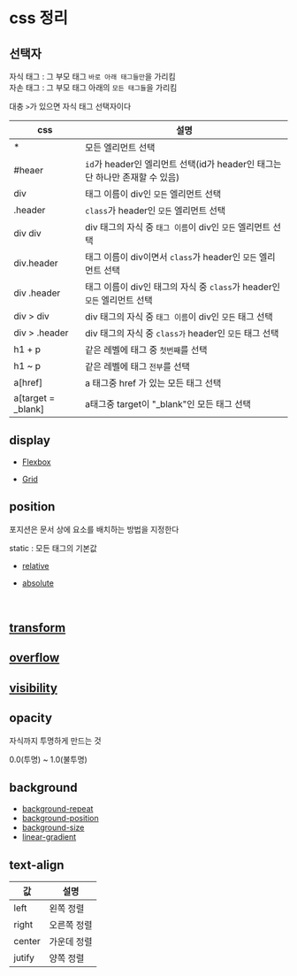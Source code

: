 # css 정리

## 선택자

자식 태그 : 그 부모 태그 `바로 아래 태그들만`을 가리킴<br>
자손 태그 : 그 부모 태그 아래의 `모든 태그들`을 가리킴

대충 `>`가 있으면 자식 태그 선택자이다

css|설명
--|--
*|모든 엘리먼트 선택
#heaer|`id`가 header인 엘리먼트 선택(id가 header인 태그는 단 하나만 존재할 수 있음)
div|태그 이름이 div인 `모든` 엘리먼트 선택
.header|`class`가 header인 `모든` 엘리먼트 선택
div div|div 태그의 자식 중 `태그 이름`이 div인 `모든` 엘리먼트 선택
div.header|태그 이름이 div이면서 `class`가 header인 `모든` 엘리먼트 선택
div .header|태그 이름이 div인 태그의 자식 중 `class`가 header인 `모든` 엘리먼트 선택
div > div|div 태그의 자식 중 `태그 이름`이 div인 `모든` 태그 선택
div > .header|div 태그의 자식 중 `class가` header인 `모든` 태그 선택
h1 + p|같은 레벨에 태그 중 `첫번째`를 선택
h1 ~ p|같은 레벨에 태그 `전부`를 선택
a[href]|a 태그중 href 가 있는 모든 태그 선택
a[target = _blank]|a태그중 target이 "_blank"인 모든 태그 선택  


## display

- [Flexbox](flexbox.md)

- [Grid](grid.md)

## position

포지션은 문서 상에 요소를 배치하는 방법을 지정한다

static : 모든 태그의 기본값

- [relative](relative.md)

- [absolute](absolute.md)

<br>

## [transform](transform.md)

## [overflow](overflow.md)

## [visibility](visibility.md)

## opacity

자식까지 투명하게 만드는 것

0.0(투명) ~ 1.0(불투명)

## background

- [background-repeat](background-repeat.md)
- [background-position](background-position.md)
- [background-size](background-size.md)
- [linear-gradient](linear-gradient.md)

## text-align

값|설명
---|---
left|왼쪽 정렬
right|오른쪽 정렬
center|가운데 정렬
jutify|양쪽 정렬